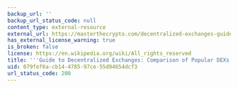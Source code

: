 ```yaml
---
backup_url: ''
backup_url_status_code: null
content_type: external-resource
external_url: https://masterthecrypto.com/decentralized-exchanges-guide-popular-dex/
has_external_license_warning: true
is_broken: false
license: https://en.wikipedia.org/wiki/All_rights_reserved
title: '''Guide to Decentralized Exchanges: Comparison of Popular DEXs'
uid: 079fef6a-cb14-4785-97ce-55d94654dcf3
url_status_code: 200
---
```

